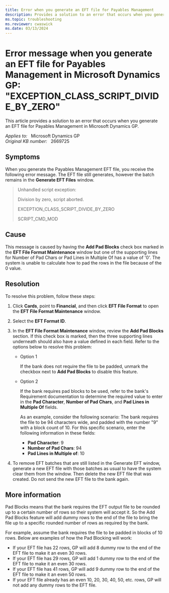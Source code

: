 ```yaml
---
title: Error when you generate an EFT file for Payables Management
description: Provides a solution to an error that occurs when you generate an EFT file for Payables Management in Microsoft Dynamics GP.
ms.topic: troubleshooting
ms.reviewer: cwaswick
ms.date: 03/13/2024
---
```

# Error message when you generate an EFT file for Payables Management in Microsoft Dynamics GP: "EXCEPTION_CLASS_SCRIPT_DIVIDE_BY_ZERO"

This article provides a solution to an error that occurs when you generate an EFT file for Payables Management in Microsoft Dynamics GP.

_Applies to:_ &nbsp; Microsoft Dynamics GP  
_Original KB number:_ &nbsp; 2669725

## Symptoms

When you generate the Payables Management EFT file, you receive the following error message. The EFT file still generates, however the batch remains in the **Generate EFT Files** window.

> Unhandled script exception:
>
> Division by zero, script aborted.
>
> EXCEPTION_CLASS_SCRIPT_DIVIDE_BY_ZERO
>
> SCRIPT_CMD_MOD

## Cause

This message is caused by having the **Add Pad Blocks** check box marked in the **EFT File Format Maintenance** window but one of the supporting lines for Number of Pad Chars or Pad Lines in Multiple Of has a value of '0'. The system is unable to calculate how to pad the rows in the file because of the 0 value.

## Resolution

To resolve this problem, follow these steps:

1. Click **Cards**, point to **Financial**, and then click **EFT File Format** to open the **EFT File Format Maintenance** window.
2. Select the **EFT Format ID**.
3. In the **EFT File Format Maintenance** window, review the **Add Pad Blocks** section. If this check box is marked, then the three supporting lines underneath should also have a value defined in each field. Refer to the options below to resolve this problem:

    - Option 1

        If the bank does not require the file to be padded, unmark the checkbox next to **Add Pad Blocks** to disable this feature.
    - Option 2

        If the bank requires pad blocks to be used, refer to the bank's Requirement documentation to determine the required value to enter in the **Pad Character**, **Number of Pad Chars**, and **Pad Lines in Multiple Of** fields.

        As an example, consider the following scenario: The bank requires the file to be 94 characters wide, and padded with the number "9" with a block count of 10. For this specific scenario, enter the following information in these fields:

      - **Pad Character**: 9
      - **Number of Pad Chars**: 94
      - **Pad Lines in Multiple of**: 10

4. To remove EFT batches that are still listed in the Generate EFT window, generate a new EFT file with those batches as usual to have the system clear them from the window. Then delete the new EFT file that was created. Do not send the new EFT file to the bank again.

## More information

Pad Blocks  means that the bank requires the EFT output file to be rounded up to a certain number of rows so their system will accept it. So the Add Pad Blocks feature will add dummy rows to the end of the file to bring the file up to a specific rounded number of rows as required by the bank.

For example, assume the bank requires the file to be padded in blocks of 10 rows. Below are examples of how the Pad Blocking will work:

- If your EFT file has 22 rows, GP will add 8 dummy row to the end of the EFT file to make it an even 30 rows.
- If your EFT file has 29 rows, GP will add 1 dummy row to the end of the EFT file to make it an even 30 rows.
- If your EFT file has 41 rows, GP will add 9 dummy row to the end of the EFT file to make it an even 50 rows.
- If your EFT file already has an even 10, 20, 30, 40, 50, etc. rows, GP will not add any dummy rows to the EFT file.
